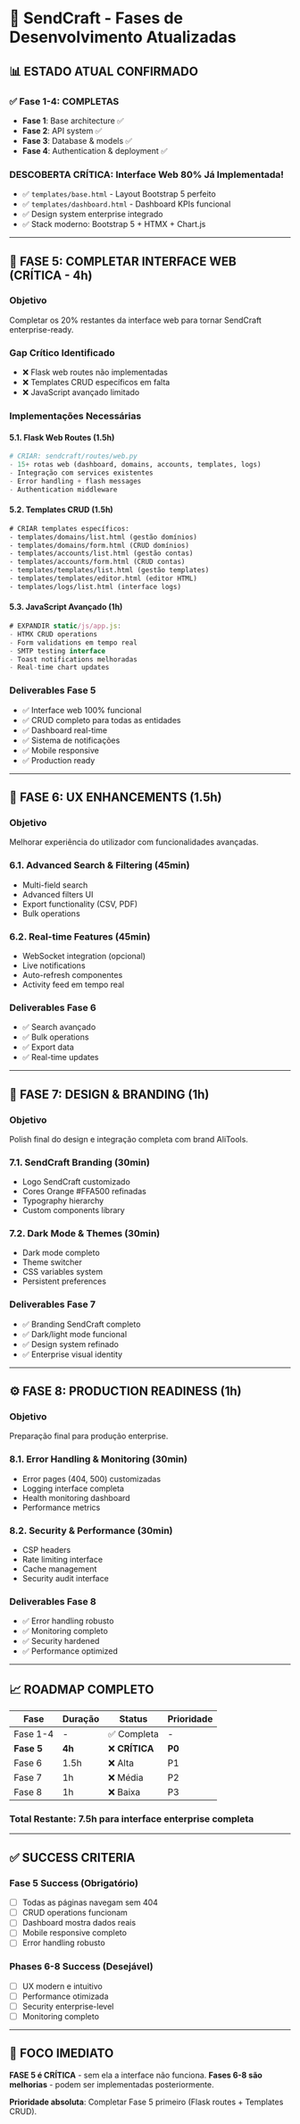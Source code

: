 # 🚀 SendCraft - Fases de Desenvolvimento Atualizadas

## 📊 **ESTADO ATUAL CONFIRMADO**

### ✅ **Fase 1-4: COMPLETAS**
- **Fase 1**: Base architecture ✅
- **Fase 2**: API system ✅  
- **Fase 3**: Database & models ✅
- **Fase 4**: Authentication & deployment ✅

### **DESCOBERTA CRÍTICA**: Interface Web 80% Já Implementada!
- ✅ `templates/base.html` - Layout Bootstrap 5 perfeito
- ✅ `templates/dashboard.html` - Dashboard KPIs funcional
- ✅ Design system enterprise integrado
- ✅ Stack moderno: Bootstrap 5 + HTMX + Chart.js

---

## 🎯 **FASE 5: COMPLETAR INTERFACE WEB (CRÍTICA - 4h)**

### **Objetivo**
Completar os 20% restantes da interface web para tornar SendCraft enterprise-ready.

### **Gap Crítico Identificado**
- ❌ Flask web routes não implementadas
- ❌ Templates CRUD específicos em falta
- ❌ JavaScript avançado limitado

### **Implementações Necessárias**

#### **5.1. Flask Web Routes (1.5h)**
```python
# CRIAR: sendcraft/routes/web.py
- 15+ rotas web (dashboard, domains, accounts, templates, logs)
- Integração com services existentes
- Error handling + flash messages
- Authentication middleware
```

#### **5.2. Templates CRUD (1.5h)**
```html
# CRIAR templates específicos:
- templates/domains/list.html (gestão domínios)
- templates/domains/form.html (CRUD domínios)
- templates/accounts/list.html (gestão contas)
- templates/accounts/form.html (CRUD contas)
- templates/templates/list.html (gestão templates)  
- templates/templates/editor.html (editor HTML)
- templates/logs/list.html (interface logs)
```

#### **5.3. JavaScript Avançado (1h)**
```javascript
# EXPANDIR static/js/app.js:
- HTMX CRUD operations
- Form validations em tempo real
- SMTP testing interface
- Toast notifications melhoradas
- Real-time chart updates
```

### **Deliverables Fase 5**
- ✅ Interface web 100% funcional
- ✅ CRUD completo para todas as entidades
- ✅ Dashboard real-time
- ✅ Sistema de notificações
- ✅ Mobile responsive
- ✅ Production ready

---

## 🔧 **FASE 6: UX ENHANCEMENTS (1.5h)**

### **Objetivo**
Melhorar experiência do utilizador com funcionalidades avançadas.

### **6.1. Advanced Search & Filtering (45min)**
- Multi-field search
- Advanced filters UI
- Export functionality (CSV, PDF)
- Bulk operations

### **6.2. Real-time Features (45min)**  
- WebSocket integration (opcional)
- Live notifications
- Auto-refresh componentes
- Activity feed em tempo real

### **Deliverables Fase 6**
- ✅ Search avançado
- ✅ Bulk operations
- ✅ Export data
- ✅ Real-time updates

---

## 🎨 **FASE 7: DESIGN & BRANDING (1h)**

### **Objetivo**  
Polish final do design e integração completa com brand AliTools.

### **7.1. SendCraft Branding (30min)**
- Logo SendCraft customizado
- Cores Orange #FFA500 refinadas
- Typography hierarchy
- Custom components library

### **7.2. Dark Mode & Themes (30min)**
- Dark mode completo
- Theme switcher
- CSS variables system
- Persistent preferences

### **Deliverables Fase 7**
- ✅ Branding SendCraft completo
- ✅ Dark/light mode funcional
- ✅ Design system refinado
- ✅ Enterprise visual identity

---

## ⚙️ **FASE 8: PRODUCTION READINESS (1h)**

### **Objetivo**
Preparação final para produção enterprise.

### **8.1. Error Handling & Monitoring (30min)**
- Error pages (404, 500) customizadas
- Logging interface completa
- Health monitoring dashboard
- Performance metrics

### **8.2. Security & Performance (30min)**
- CSP headers
- Rate limiting interface
- Cache management
- Security audit interface

### **Deliverables Fase 8**
- ✅ Error handling robusto
- ✅ Monitoring completo
- ✅ Security hardened
- ✅ Performance optimized

---

## 📈 **ROADMAP COMPLETO**

| Fase | Duração | Status | Prioridade |
|------|---------|--------|------------|
| Fase 1-4 | - | ✅ Completa | - |
| **Fase 5** | **4h** | ❌ **CRÍTICA** | **P0** |
| Fase 6 | 1.5h | ❌ Alta | P1 |
| Fase 7 | 1h | ❌ Média | P2 |
| Fase 8 | 1h | ❌ Baixa | P3 |

### **Total Restante**: 7.5h para interface enterprise completa

---

## ✅ **SUCCESS CRITERIA**

### **Fase 5 Success (Obrigatório)**
- [ ] Todas as páginas navegam sem 404
- [ ] CRUD operations funcionam
- [ ] Dashboard mostra dados reais
- [ ] Mobile responsive completo
- [ ] Error handling robusto

### **Phases 6-8 Success (Desejável)**
- [ ] UX modern e intuitivo
- [ ] Performance otimizada  
- [ ] Security enterprise-level
- [ ] Monitoring completo

---

## 🎯 **FOCO IMEDIATO**

**FASE 5 é CRÍTICA** - sem ela a interface não funciona.
**Fases 6-8 são melhorias** - podem ser implementadas posteriormente.

**Prioridade absoluta**: Completar Fase 5 primeiro (Flask routes + Templates CRUD).